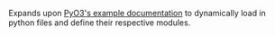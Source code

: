 Expands upon [PyO3's example documentation](https://pyo3.rs/v0.22.2/python-from-rust/calling-existing-code) to dynamically load in python files and define their respective modules.
